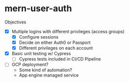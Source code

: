 # mern-user-auth

Objectives
 - [x] Multiple logins with different privileges (access groups)
	- [x] Configure sessions
	- [x] Decide on either Auth0 or Passport 
	- [x] Different privileges on each account
- [x] Basic unit testing w/ Cypress
	- [ ] Cypress tests included in CI/CD Pipeline
- [ ] GCP deployment?
    - Some kind of automation?
    - App engine managed service

